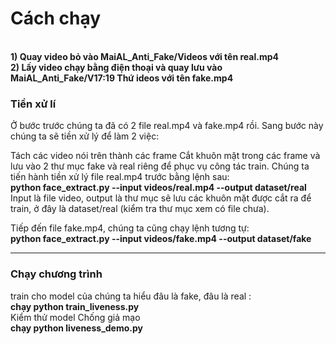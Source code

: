 <h1>Cách chạy</h1> 
<br><b>1) Quay video bỏ vào MaiAL_Anti_Fake/Videos với tên real.mp4</b>
<br><b>2) Lấy video chạy bằng điện thoại và quay lưu vào MaiAL_Anti_Fake/V17:19 Thứ ideos với tên fake.mp4</b><br>
<h3>Tiền xử lí</h3>
Ở bước trước chúng ta đã có 2 file real.mp4 và fake.mp4 rồi. Sang bước này chúng ta sẽ tiền xử lý để làm 2 việc:

Tách các video nói trên thành các frame
Cắt khuôn mặt trong các frame và lưu vào 2 thư mục fake và real riêng để phục vụ công tác train.
Chúng ta tiến hành tiền xử lý file real.mp4 trước bằng lệnh sau:
<br><b>python face_extract.py --input videos/real.mp4 --output dataset/real </b>
<br>Input là file video, output là thư mục sẽ lưu các khuôn mặt được cắt ra để train, ở đây là dataset/real (kiểm tra thư mục xem có file chưa).

Tiếp đến file fake.mp4, chúng ta cũng chạy lệnh tương tự:
<br><b>python face_extract.py --input videos/fake.mp4 --output dataset/fake </b>
________________________________
<h3>Chạy chương trình</h3>

train cho model của chúng ta hiểu đâu là fake, đâu là real : 
<br><b>chạy python train_liveness.py</b>
 <br>Kiểm thử model Chống giả mạo 
<br><b>chạy python liveness_demo.py </b>

